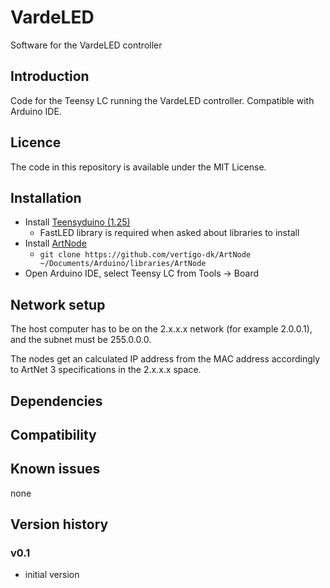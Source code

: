 # VardeLED
Software for the VardeLED controller

Introduction
------------
Code for the Teensy LC running the VardeLED controller. Compatible with Arduino IDE.

Licence
-------
The code in this repository is available under the MIT License.

Installation
------------
- Install [Teensyduino (1.25)](https://www.pjrc.com/teensy/td_download.html)
	- FastLED library is required when asked about libraries to install
- Install [ArtNode](https://github.com/vertigo-dk/ArtNode) 
	- `git clone https://github.com/vertigo-dk/ArtNode ~/Documents/Arduino/libraries/ArtNode`
- Open Arduino IDE, select Teensy LC from Tools -> Board 

Network setup
-----------
The host computer has to be on the 2.x.x.x network (for example 2.0.0.1), and the subnet must be 255.0.0.0. 

The nodes get an calculated IP address from the MAC address accordingly to ArtNet 3 specifications in the 2.x.x.x space.

Dependencies
------------


Compatibility
------------


Known issues
------------
none

Version history
------------

### v0.1
- initial version
